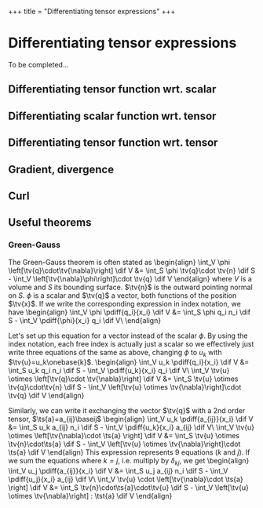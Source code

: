 +++
title = "Differentiating tensor expressions"
+++

# Differentiating tensor expressions
To be completed...

## Differentiating tensor function wrt. scalar

## Differentiating scalar function wrt. tensor

## Differentiating tensor function wrt. tensor

## Gradient, divergence

## Curl

## Useful theorems
### Green-Gauss
The Green-Gauss theorem is often stated as
\begin{align}
\int_V \phi \left[\tv{q}\cdot\tv{\nabla}\right] \dif V &= \int_S \phi \tv{q}\cdot \tv{n} \dif S - \int_V \left[\tv{\nabla}\phi\right]\cdot \tv{q} \dif V
\end{align}
where $V$ is a volume and $S$ its bounding surface. $\tv{n}$ is the outward pointing normal on $S$. $\phi$ is a scalar and $\tv{q}$ a vector, both functions of the position $\tv{x}$. 
If we write the corresponding expression in index notation, we have
\begin{align}
\int_V \phi \pdiff{q_i}{x_i} \dif V &= \int_S \phi q_i n_i \dif S - \int_V \pdiff{\phi}{x_i} q_i \dif V\\
\end{align}

Let's set up this equation for a vector instead of the scalar $\phi$. By using the index notation, each free index is actually just a scalar so we effectively just write three equations of the same as above, changing $\phi$ to $u_k$ with $\tv{u}=u_k\onebase{k}$.
\begin{align}
\int_V u_k \pdiff{q_i}{x_i} \dif V &= \int_S u_k q_i n_i \dif S - \int_V \pdiff{u_k}{x_i} q_i \dif V\\
\int_V \tv{u} \otimes \left[\tv{q}\cdot \tv{\nabla}\right] \dif V &= \int_S \tv{u} \otimes \tv{q}\cdot\tv{n} \dif S - \int_V \left[\tv{u} \otimes \tv{\nabla}\right]\cdot \tv{q} \dif V
\end{align}

Similarly, we can write it exchanging the vector $\tv{q}$ with a 2nd order tensor, $\ts{a}=a_{ij}\baseij$
\begin{align}
\int_V u_k \pdiff{a_{ij}}{x_i} \dif V &= \int_S u_k a_{ij} n_i \dif S - \int_V \pdiff{u_k}{x_i} a_{ij} \dif V\\
\int_V \tv{u} \otimes \left[\tv{\nabla}\cdot \ts{a} \right] \dif V &= \int_S \tv{u} \otimes \tv{n}\cdot\ts{a} \dif S - \int_V \left[\tv{u} \otimes \tv{\nabla}\right]\cdot \ts{a} \dif V
\end{align}
This expression represents 9 equations ($k$ and $j$). If we sum the equations where $k=j$, i.e. multiply by $\delta_{kj}$, we get
\begin{align}
\int_V u_j \pdiff{a_{ij}}{x_i} \dif V &= \int_S u_j a_{ij} n_i \dif S - \int_V \pdiff{u_j}{x_i} a_{ij} \dif V\\
\int_V \tv{u} \cdot \left[\tv{\nabla}\cdot \ts{a} \right] \dif V &= \int_S \tv{n}\cdot\ts{a}\cdot\tv{u} \dif S - \int_V \left[\tv{u} \otimes \tv{\nabla}\right] : \tst{a} \dif V
\end{align}